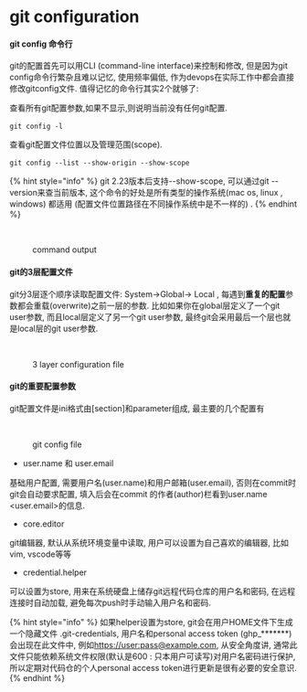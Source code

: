 # git configuration

#### git config 命令行

git的配置首先可以用CLI (command-line interface)来控制和修改, 但是因为git config命令行繁杂且难以记忆, 使用频率偏低, 作为devops在实际工作中都会直接修改gitconfig文件. 值得记忆的命令行其实2个就够了:

查看所有git配置参数,如果不显示,则说明当前没有任何git配置.

```
git config -l
```

查看git配置文件位置以及管理范围(scope).

```
git config --list --show-origin --show-scope
```

{% hint style="info" %}
git 2.23版本后支持--show-scope, 可以通过git --version来查当前版本, 这个命令的好处是所有类型的操作系统(mac os, linux , windows) 都适用 (配置文件位置路径在不同操作系统中是不一样的) .
{% endhint %}

<figure><img src="../.gitbook/assets/Capture d’écran 2023-02-28 à 23.33.11.png" alt=""><figcaption><p>command output</p></figcaption></figure>

#### git的3层配置文件

git分3层逐个顺序读取配置文件: System->Global-> Local , 每遇到**重复的配置**参数都会重载(overwrite)之前一层的参数. 比如如果你在global层定义了一个git user参数, 而且local层定义了另一个git user参数, 最终git会采用最后一个层也就是local层的git user参数.

<figure><img src="../.gitbook/assets/Capture d’écran 2023-02-28 à 23.20.35.png" alt=""><figcaption><p>3 layer configuration file</p></figcaption></figure>

#### git的重要配置参数

git配置文件是ini格式由\[section]和parameter组成, 最主要的几个配置有

<figure><img src="../.gitbook/assets/Capture d’écran 2023-02-28 à 23.49.52.png" alt=""><figcaption><p>git config file</p></figcaption></figure>

* user.name 和 user.email

基础用户配置, 需要用户名(user.name)和用户邮箱(user.email), 否则在commit时git会自动要求配置, 填入后会在commit 的作者(author)栏看到user.name \<user.email>的信息.

* core.editor

git编辑器, 默认从系统环境变量中读取, 用户可以设置为自己喜欢的编辑器, 比如vim, vscode等等

* credential.helper

可以设置为store, 用来在系统硬盘上储存git远程代码仓库的用户名和密码, 在远程连接时自动加载, 避免每次push时手动输入用户名和密码.

{% hint style="info" %}
如果helper设置为store, git会在用户HOME文件下生成一个隐藏文件 .git-credentials, 用户名和personal access token (ghp\_\*\*\*\*\*\*\*)会出现在此文件中, 例如[https://user:pass@example.com](https://user:pass@example.com), 从安全角度讲, 通常此文件只能依赖系统文件权限(默认是600 : 只本用户可读写)对用户名密码进行保护, 所以定期对代码仓的个人personal access token进行更新是很有必要的安全意识.
{% endhint %}
